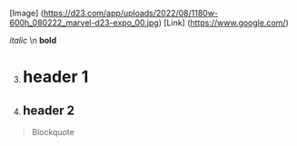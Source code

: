 

[Image] (https://d23.com/app/uploads/2022/08/1180w-600h_080222_marvel-d23-expo_00.jpg)
[Link] (https://www.google.com/)


*italic* \n
**bold**

3. # header 1
4. ## header 2



>Blockquote 
